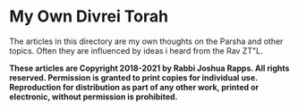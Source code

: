# My Own Divrei Torah
The articles in this directory are my own thoughts on the Parsha and other topics. Often they are influenced by ideas i heard from the Rav ZT"L. 

**These articles are Copyright 2018-2021 by Rabbi Joshua Rapps. All rights reserved. Permission is granted to print copies for individual use. 
Reproduction for distribution as part of any other work, printed or electronic, without permission is prohibited.** 

